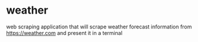 # weather
web scraping application that will scrape
weather forecast information from https://weather.com and present it in a terminal
